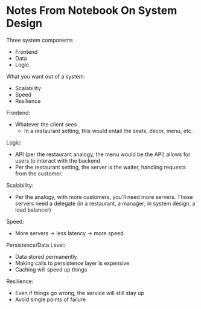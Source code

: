 # Notes From Notebook On System Design

Three system components

- Frontend
- Data
- Logic

What you want out of a system:

- Scalability
- Speed
- Resilience

Frontend:

- Whatever the client sees
  - In a restaurant setting, this would entail the seats, decor, menu, etc.

Logic:

- API (per the restaurant analogy, the menu would be the API) allows for users to interact with the backend
- Per the restaurant setting, the server is the waiter, handling requests from the customer.

Scalability:

- Per the analogy, with more customers, you'll need more servers. Those servers need a delegate (in a restaurant, a manager; in system design, a load balancer)

Speed:

- More servers -> less latency -> more speed

Persistence/Data Level:

- Data stored permanently
- Making calls to persistence layer is expensive
- Caching will speed up things

Resilience:

- Even if things go wrong, the service will still stay up
- Avoid single points of failure
